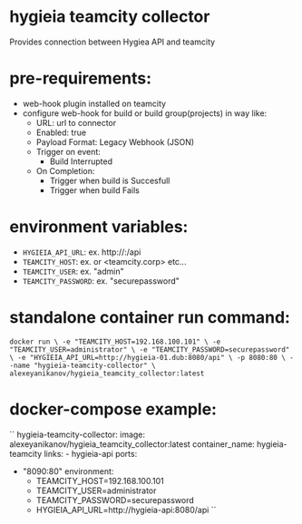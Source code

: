 # hygieia teamcity collector

Provides connection between Hygiea API and teamcity

# pre-requirements:
- web-hook plugin installed on teamcity
- configure web-hook for build or build group(projects) in way like:
  - URL: url to connector
  - Enabled: true
  - Payload Format: Legacy Webhook (JSON)
  - Trigger on event:
    - Build Interrupted
  - On Completion:
    - Trigger when build is Succesfull
    - Trigger when build Fails

# environment variables:

- `HYGIEIA_API_URL`: ex. http://<host>:<port>/api
- `TEAMCITY_HOST`: ex. <IP address> or <teamcity.corp> etc...
- `TEAMCITY_USER`: ex. "admin"
- `TEAMCITY_PASSWORD`: ex. "securepassword"

# standalone container run command:
``
docker run \
  -e "TEAMCITY_HOST=192.168.100.101" \
  -e "TEAMCITY_USER=administrator" \
  -e "TEAMCITY_PASSWORD=securepassword" \
  -e "HYGIEIA_API_URL=http://hygieia-01.dub:8080/api" \
  -p 8080:80 \
  --name "hygieia-teamcity-collector" \
  alexeyanikanov/hygieia_teamcity_collector:latest
``
# docker-compose example:
``
hygieia-teamcity-collector:
  image: alexeyanikanov/hygieia_teamcity_collector:latest
  container_name: hygieia-teamcity
  links:
    - hygieia-api
  ports:
  - "8090:80"
  environment:
    - TEAMCITY_HOST=192.168.100.101
    - TEAMCITY_USER=administrator
    - TEAMCITY_PASSWORD=securepassword
    - HYGIEIA_API_URL=http://hygieia-api:8080/api
``

